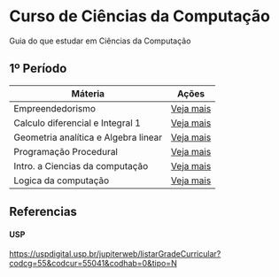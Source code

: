 # Curso de Ciências da Computação
Guia do que estudar em Ciências da Computação

## 1º Período

| Máteria  | Ações |
| ------------- | ------------- |
| Empreendedorismo  | [Veja mais](../master/1-periodo/Empreendedorismo.md)  |
| Calculo diferencial e Integral 1  | [Veja mais](../master/1-periodo/Calculo-diferencial-e-Integral-1.md)  |
| Geometria analítica e Algebra linear  | [Veja mais](../blob/master/1-periodo/Geometria-analitica-e-Algebra-linear.md)  |
| Programação Procedural  | [Veja mais](../blob/master/1-periodo/Programacao-Procedural.md)  |
| Intro. a Ciencias da computação  | [Veja mais](../blob/master/1-periodo/Intro-a-Ciencias-da-computacao.md)  |
| Logica da computação  | [Veja mais](../blob/master/1-periodo/Logica-da-computacao.md)  |

## Referencias


#### USP

https://uspdigital.usp.br/jupiterweb/listarGradeCurricular?codcg=55&codcur=55041&codhab=0&tipo=N
